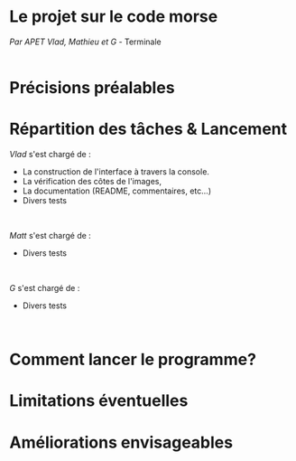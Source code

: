 # Le projet sur le code morse
<i>Par APET Vlad, Mathieu et G</i> - Terminale<br><br>

# Précisions préalables

# Répartition des tâches & Lancement
<i>Vlad</i> s'est chargé de :<br>
<ul>
  <li>La construction de l'interface à travers la console.</li>
  <li>La vérification des côtes de l'images, </li>
  <li>La documentation (README, commentaires, etc...)</li>
  <li>Divers tests</li>
</ul><br>

<i>Matt</i> s'est chargé de :<br>
<ul>
  <li>Divers tests</li>
</ul><br>

<i>G</i> s'est chargé de :<br>
<ul>
  <li>Divers tests</li>
</ul><br>


# Comment lancer le programme?

# Limitations éventuelles

# Améliorations envisageables 
